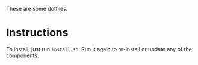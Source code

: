 These are some dotfiles.

# Instructions
To install, just run `install.sh`. Run it again to re-install or update any of
the components.
